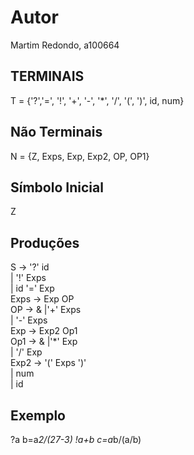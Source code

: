 # Autor

Martim Redondo, a100664

## TERMINAIS 
T = {'?','=', '!', '+', '-', '*', '/', '(', ')', id, num}

## Não Terminais

N = {Z, Exps, Exp, Exp2, OP, OP1}

## Símbolo Inicial

Z

## Produções


 S -> '?' id           
    | '!' Exps             
    | id '=' Exp         
Exps -> Exp OP        
OP -> &
    |'+' Exps         
    | '-' Exps                        
Exp -> Exp2 Op1         
Op1 -> &
    |'*' Exp          
    | '/' Exp                             
Exp2 -> '(' Exps ')'     
    | num                
    | id                


## Exemplo

?a 
b=a*2/(27-3)
!a+b
c=a*b/(a/b)
